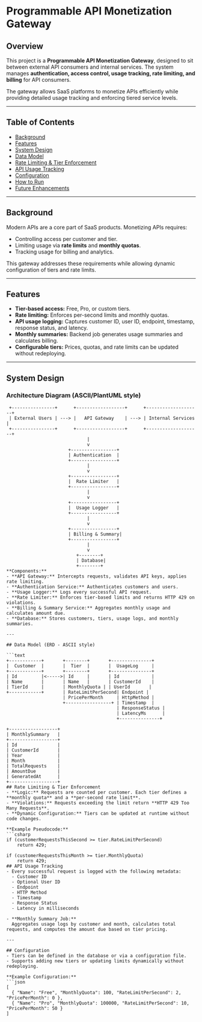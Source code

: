 # Programmable API Monetization Gateway

## Overview
This project is a **Programmable API Monetization Gateway**, designed to sit between external API consumers and internal services. The system manages **authentication, access control, usage tracking, rate limiting, and billing** for API consumers.  

The gateway allows SaaS platforms to monetize APIs efficiently while providing detailed usage tracking and enforcing tiered service levels.

---

## Table of Contents
- [Background](#background)  
- [Features](#features)  
- [System Design](#system-design)  
- [Data Model](#data-model)  
- [Rate Limiting & Tier Enforcement](#rate-limiting--tier-enforcement)  
- [API Usage Tracking](#api-usage-tracking)  
- [Configuration](#configuration)  
- [How to Run](#how-to-run)  
- [Future Enhancements](#future-enhancements)  

---

## Background
Modern APIs are a core part of SaaS products. Monetizing APIs requires:  
- Controlling access per customer and tier.  
- Limiting usage via **rate limits** and **monthly quotas**.  
- Tracking usage for billing and analytics.  

This gateway addresses these requirements while allowing dynamic configuration of tiers and rate limits.

---

## Features
- **Tier-based access:** Free, Pro, or custom tiers.  
- **Rate limiting:** Enforces per-second limits and monthly quotas.  
- **API usage logging:** Captures customer ID, user ID, endpoint, timestamp, response status, and latency.  
- **Monthly summaries:** Backend job generates usage summaries and calculates billing.  
- **Configurable tiers:** Prices, quotas, and rate limits can be updated without redeploying.  

---

## System Design
### Architecture Diagram (ASCII/PlantUML style)

```text
 +----------------+      +------------------+      +--------------------+
 | External Users | ---> |   API Gateway    | ---> | Internal Services  |
 +----------------+      +------------------+      +--------------------+
                              |
                              v
                       +-----------------+
                       | Authentication  |
                       +-----------------+
                              |
                              v
                       +-----------------+
                       |  Rate Limiter   |
                       +-----------------+
                              |
                              v
                       +-----------------+
                       |  Usage Logger   |
                       +-----------------+
                              |
                              v
                       +-----------------+
                       | Billing & Summary|
                       +-----------------+
                              |
                              v
                          +--------+
                          | Database|
                          +--------+
**Components:**  
- **API Gateway:** Intercepts requests, validates API keys, applies rate limiting.  
- **Authentication Service:** Authenticates customers and users.  
- **Usage Logger:** Logs every successful API request.  
- **Rate Limiter:** Enforces tier-based limits and returns HTTP 429 on violations.  
- **Billing & Summary Service:** Aggregates monthly usage and calculates amount due.  
- **Database:** Stores customers, tiers, usage logs, and monthly summaries.  

---

## Data Model (ERD - ASCII style)

```text
+------------+       +--------+       +---------------+
|  Customer  |       |  Tier  |       |  UsageLog     |
+------------+       +--------+       +---------------+
| Id         |<----->| Id     |       | Id            |
| Name       |       | Name   |       | CustomerId    |
| TierId     |       | MonthlyQuota | | UserId       |
+------------+       | RateLimitPerSecond| Endpoint |
                     | PricePerMonth     | HttpMethod |
                     +-----------------+ | Timestamp  |
                                         | ResponseStatus |
                                         | LatencyMs      |
                                         +---------------+

+------------------+
| MonthlySummary   |
+------------------+
| Id               |
| CustomerId       |
| Year             |
| Month            |
| TotalRequests    |
| AmountDue        |
| GeneratedAt      |
+------------------+
## Rate Limiting & Tier Enforcement
- **Logic:** Requests are counted per customer. Each tier defines a **monthly quota** and a **per-second rate limit**.  
- **Violations:** Requests exceeding the limit return **HTTP 429 Too Many Requests**.  
- **Dynamic Configuration:** Tiers can be updated at runtime without code changes.  

**Example Pseudocode:**
```csharp
if (customerRequestsThisSecond >= tier.RateLimitPerSecond)
    return 429;

if (customerRequestsThisMonth >= tier.MonthlyQuota)
    return 429;
## API Usage Tracking
- Every successful request is logged with the following metadata:  
  - Customer ID  
  - Optional User ID  
  - Endpoint  
  - HTTP Method  
  - Timestamp  
  - Response Status  
  - Latency in milliseconds  

- **Monthly Summary Job:**  
  Aggregates usage logs by customer and month, calculates total requests, and computes the amount due based on tier pricing.  

---

## Configuration
- Tiers can be defined in the database or via a configuration file.  
- Supports adding new tiers or updating limits dynamically without redeploying.  

**Example Configuration:**
```json
[
  { "Name": "Free", "MonthlyQuota": 100, "RateLimitPerSecond": 2, "PricePerMonth": 0 },
  { "Name": "Pro", "MonthlyQuota": 100000, "RateLimitPerSecond": 10, "PricePerMonth": 50 }
]
